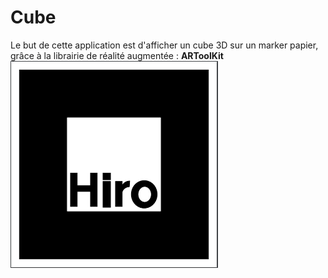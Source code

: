 # Cube

Le but de cette application est d'afficher un cube 3D sur un marker papier, grâce à la librairie de réalité augmentée : 
**ARToolKit**
![HIRO.png](https://github.com/meloeenazaire/Cube/blob/master/HIRO.PNG)
